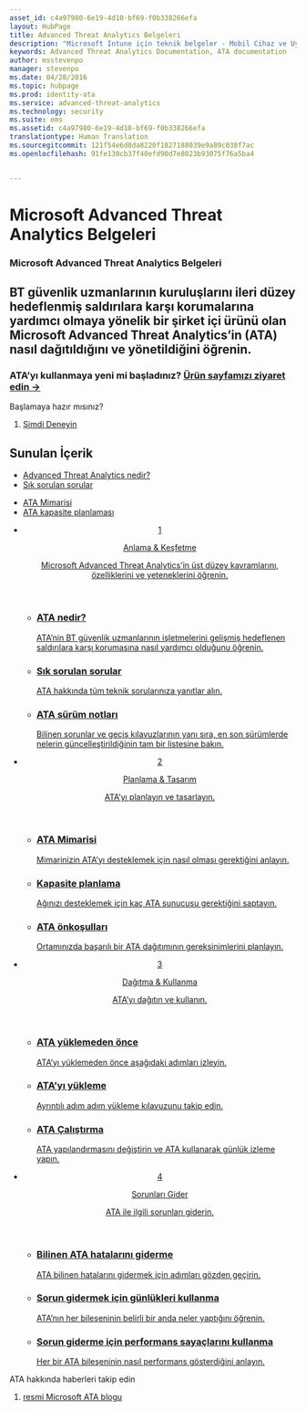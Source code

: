 ```yaml
---
asset_id: c4a97980-6e19-4d10-bf69-f0b338266efa
layout: HubPage
title: Advanced Threat Analytics Belgeleri
description: "Microsoft Intune için teknik belgeler - Mobil Cihaz ve Uygulama Yönetimi"
keywords: Advanced Threat Analytics Documentation, ATA documentation
author: msstevenpo
manager: stevenpo
ms.date: 04/28/2016
ms.topic: hubpage
ms.prod: identity-ata
ms.service: advanced-threat-analytics
ms.technology: security
ms.suite: ems
ms.assetid: c4a97980-6e19-4d10-bf69-f0b338266efa
translationtype: Human Translation
ms.sourcegitcommit: 121f54e6d8da8220f1827188039e9a89c038f7ac
ms.openlocfilehash: 91fe130cb37f40efd90d7e8023b93075f76a5ba4


---
```

# Microsoft Advanced Threat Analytics Belgeleri
<article id="main">
    <section id="hero-content">
      <h1>Microsoft Advanced Threat Analytics Belgeleri</h1>
      <h2>BT güvenlik uzmanlarının kuruluşlarını ileri düzey hedeflenmiş saldırılara karşı korumalarına yardımcı olmaya yönelik bir şirket içi ürünü olan Microsoft Advanced Threat Analytics’in (ATA) nasıl dağıtıldığını ve yönetildiğini öğrenin.</h2>
      <h3>ATA’yı kullanmaya yeni mi başladınız? <a href="http://go.microsoft.com/fwlink/?LinkId=816859" target="_blank">Ürün sayfamızı ziyaret edin &rarr;</a></h3>
    </section>
    <aside class="alert section-border">
      <p>Başlamaya hazır mısınız?</p>
      <ol class="action-list">
        <li><a href="https://www.microsoft.com/evalcenter/evaluate-microsoft-advanced-threat-analytics" target="_blank" class="button-bordered button-translucent">Şimdi Deneyin</a></li>
      </ol>
    </aside>
    <section id="featured" class="container">
      <h2 class="section-heading"><span class="icon icon-warning"></span> Sunulan İçerik</h2>
      <div class="features row">
        <ul class="column column-half">
          <li><a href="/advanced-threat-analytics/understand-explore/what-is-ata">Advanced Threat Analytics nedir?</a></li>
          <li><a href="/advanced-threat-analytics/understand-explore/ata-technical-faq">Sık sorulan sorular</a></li>
        </ul>
        <ul class="column column-half">
          <li><a href="/advanced-threat-analytics/plan-design/ata-architecture">ATA Mimarisi</a></li>
          <li><a href="/advanced-threat-analytics/plan-design/ata-capacity-planning">ATA kapasite planlaması</a></li>        </ul>
      </div>
    </section>
    <div id="journeys">
      <section class="container">
        <ul class="journeys-list">
          <li class="journey-step">
            <header class="journey-step-header row">
              <a href="/advanced-threat-analytics/understand-explore/what-is-ata">
                <div class="title column-third">
                  <span class="step-number">1</span>
                  <p>Anlama &amp; Keşfetme</p>
                </div>
                <p class="description column-two-thirds">Microsoft Advanced Threat Analytics’in üst düzey kavramlarını, özelliklerini ve yeteneklerini öğrenin.
                </p>
              </a>
            </header>
            <section class="journey-step-elements content">
              <ul class="row">
                <li class="column-third">
                  <a href="/advanced-threat-analytics/understand-explore/what-is-ata">
                    <h3>ATA nedir?</h3>
                    <p>ATA’nin BT güvenlik uzmanlarının işletmelerini gelişmiş hedeflenen saldırılara karşı korumasına nasıl yardımcı olduğunu öğrenin.</p>
                  </a>
                </li>
                <li class="column-third">
                  <a href="/advanced-threat-analytics/understand-explore/ata-technical-faq">
                    <h3>Sık sorulan sorular</h3>
                    <p>ATA hakkında tüm teknik sorularınıza yanıtlar alın.</p>
                  </a>
                </li>
                <li class="column-third">
                  <a href="/advanced-threat-analytics/understand-explore/ata-release-notes">
                    <h3>ATA sürüm notları</h3>
                    <p>Bilinen sorunlar ve geçiş kılavuzlarının yanı sıra, en son sürümlerde nelerin güncelleştirildiğinin tam bir listesine bakın.</p>
                  </a>
                </li>
              </ul>
            </section>
          </li>
          <li class="journey-step">
            <header class="journey-step-header row">
              <a href="/advanced-threat-analytics/plan-design/ata-architecture">
                <div class="title column-third">
                  <span class="step-number">2</span>
                  <p>Planlama &amp; Tasarım</p>
                </div>
                <p class="description column-two-thirds">ATA’yı planlayın ve tasarlayın.
                </p>
              </a>
            </header>
            <section class="journey-step-elements content">
              <ul class="row">
                <li class="column-third">
                  <a href="/advanced-threat-analytics/plan-design/ata-architecture">
                    <h3>ATA Mimarisi</h3>
                    <p>Mimarinizin ATA’yı desteklemek için nasıl olması gerektiğini anlayın.</p>
                  </a>
                </li>
                <li class="column-third">
                  <a href="/advanced-threat-analytics/plan-design/ata-capacity-planning">
                    <h3>Kapasite planlama</h3>
                    <p>Ağınızı desteklemek için kaç ATA sunucusu gerektiğini saptayın.</p>
                  </a>
                </li>
                <li class="column-third">
                  <a href="/advanced-threat-analytics/plan-design/ata-prerequisites">
                    <h3>ATA önkoşulları</h3>
                    <p>Ortamınızda başarılı bir ATA dağıtımının gereksinimlerini planlayın.</p>
                  </a>
                </li>
              </ul>
            </section>
          </li>
          <li class="journey-step">
            <header class="journey-step-header row">
              <a href="/advanced-threat-analytics/deploy-use/preinstall-ata">
                <div class="title column-third">
                  <span class="step-number">3</span>
                  <p>Dağıtma &amp; Kullanma</p>
                </div>
                <p class="description column-two-thirds">ATA’yı dağıtın ve kullanın.
                </p>
              </a>
            </header>
            <section class="journey-step-elements content">
              <ul class="row">
                <li class="column-third">
                  <a href="/advanced-threat-analytics/deploy-use/preinstall-ata">
                    <h3>ATA yüklemeden önce</h3>
                    <p>ATA’yı yüklemeden önce aşağıdaki adımları izleyin.</p>
                  </a>
                </li>
                <li class="column-third">
                  <a href="/advanced-threat-analytics/deploy-use/install-ata">
                    <h3>ATA’yı yükleme</h3>
                    <p>Ayrıntılı adım adım yükleme kılavuzunu takip edin.</p>
                  </a>
                </li>
                <li class="column-third">
                  <a href="/advanced-threat-analytics/deploy-use/operate-ata">
                    <h3>ATA Çalıştırma</h3>
                    <p>ATA yapılandırmasını değiştirin ve ATA kullanarak günlük izleme yapın.</p>
                  </a>
                </li>
            </section>
          </li>
          <li class="journey-step">
            <header class="journey-step-header row">
              <a href="/advanced-threat-analytics/troubleshoot/troubleshooting-ata-known-errors">
                <div class="title column-third">
                  <span class="step-number">4</span>
                  <p>Sorunları Gider</p>
                </div>
                <p class="description column-two-thirds">ATA ile ilgili sorunları giderin.
                </p>
              </a>
            </header>
            <section class="journey-step-elements content">
              <ul class="row">
                <li class="column-third">
                  <a href="/advanced-threat-analytics/troubleshoot/troubleshooting-ata-known-errors">
                    <h3>Bilinen ATA hatalarını giderme</h3>
                    <p>ATA bilinen hatalarını gidermek için adımları gözden geçirin.</p>
                  </a>
                </li>
                <li class="column-third">
                  <a href="/advanced-threat-analytics/troubleshoot/troubleshooting-ata-using-logs">
                    <h3>Sorun gidermek için günlükleri kullanma</h3>
                    <p>ATA’nın her bileşeninin belirli bir anda neler yaptığını öğrenin.</p>
                  </a>
                </li>
                <li class="column-third">
                  <a href="/advanced-threat-analytics/troubleshoot/troubleshooting-ata-using-perf-counters">
                    <h3>Sorun giderme için performans sayaçlarını kullanma</h3>
                    <p>Her bir ATA bileşeninin nasıl performans gösterdiğini anlayın.</p>
                  </a>
                </li>
              </ul>
            </section>
          </li>
        </ul>
      </section>
    </div>
    <aside class="alert alert-social">
      <p>ATA hakkında haberleri takip edin</p>
      <ol class="action-list">
        <li><a href="http://blogs.technet.com/b/ata/" target="_blank" class="button-bordered button-translucent">resmi Microsoft ATA blogu</a></li>
      </ol>
    </aside>
</article>



<!--HONumber=Jun16_HO5-->


